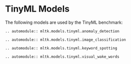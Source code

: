 # TinyML Models

The following models are used by the TinyML benchmark:

```{eval-rst}
.. automodule:: mltk.models.tinyml.anomaly_detection
```

```{eval-rst}
.. automodule:: mltk.models.tinyml.image_classification
```

```{eval-rst}
.. automodule:: mltk.models.tinyml.keyword_spotting
```

```{eval-rst}
.. automodule:: mltk.models.tinyml.visual_wake_words
```

